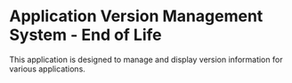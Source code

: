 # Application Version Management System - End of Life

This application is designed to manage and display version information for various applications.
